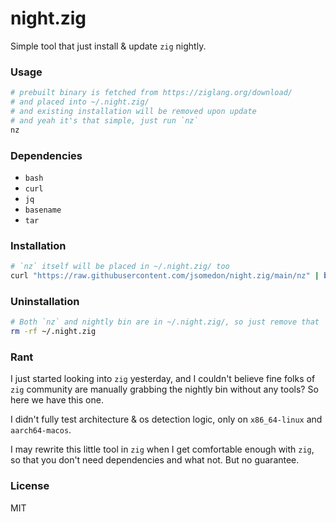 # night.zig

Simple tool that just install & update `zig` nightly.

### Usage

```bash
# prebuilt binary is fetched from https://ziglang.org/download/
# and placed into ~/.night.zig/
# and existing installation will be removed upon update
# and yeah it's that simple, just run `nz`
nz
```

### Dependencies

* `bash`
* `curl`
* `jq`
* `basename`
* `tar`

### Installation

```bash
# `nz` itself will be placed in ~/.night.zig/ too
curl "https://raw.githubusercontent.com/jsomedon/night.zig/main/nz" | bash
```

### Uninstallation

```bash
# Both `nz` and nightly bin are in ~/.night.zig/, so just remove that
rm -rf ~/.night.zig
```

### Rant

I just started looking into `zig` yesterday, and I couldn't believe fine folks of `zig` community are manually grabbing the nightly bin without any tools? So here we have this one.

I didn't fully test architecture & os detection logic, only on `x86_64-linux` and `aarch64-macos`.

I may rewrite this little tool in `zig` when I get comfortable enough with `zig`, so that you don't need dependencies and what not. But no guarantee.

### License

MIT
